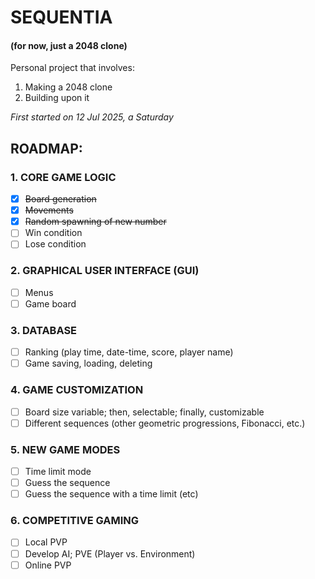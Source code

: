 # SEQUENTIA
#### (for now, just a 2048 clone)

Personal project that involves:
1. Making a 2048 clone
2. Building upon it

_First started on 12 Jul 2025, a Saturday_

## ROADMAP:

### 1. CORE GAME LOGIC
- [x] ~~Board generation~~
- [x] ~~Movements~~
- [x] ~~Random spawning of new number~~
- [ ] Win condition
- [ ] Lose condition

### 2. GRAPHICAL USER INTERFACE (GUI)
- [ ] Menus
- [ ] Game board

### 3. DATABASE
- [ ] Ranking (play time, date-time, score, player name)
- [ ] Game saving, loading, deleting

### 4. GAME CUSTOMIZATION
- [ ] Board size variable; then, selectable; finally, customizable
- [ ] Different sequences (other geometric progressions, Fibonacci, etc.)

### 5. NEW GAME MODES
- [ ] Time limit mode
- [ ] Guess the sequence
- [ ] Guess the sequence with a time limit
(etc)

### 6. COMPETITIVE GAMING
- [ ] Local PVP
- [ ] Develop AI; PVE (Player vs. Environment)
- [ ] Online PVP